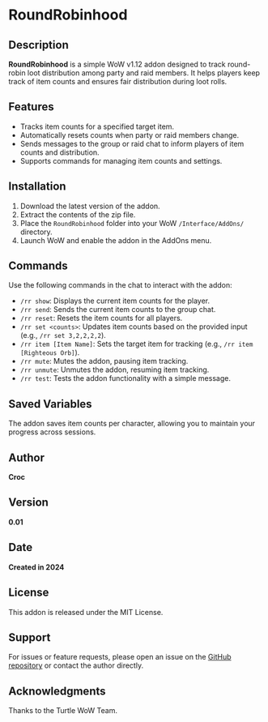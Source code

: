 # RoundRobinhood

## Description
**RoundRobinhood** is a simple WoW v1.12 addon designed to track round-robin loot distribution among party and raid members. It helps players keep track of item counts and ensures fair distribution during loot rolls.

## Features
- Tracks item counts for a specified target item.
- Automatically resets counts when party or raid members change.
- Sends messages to the group or raid chat to inform players of item counts and distribution.
- Supports commands for managing item counts and settings.

## Installation
1. Download the latest version of the addon.
2. Extract the contents of the zip file.
3. Place the `RoundRobinhood` folder into your WoW `/Interface/AddOns/` directory.
4. Launch WoW and enable the addon in the AddOns menu.

## Commands
Use the following commands in the chat to interact with the addon:

- `/rr show`: Displays the current item counts for the player.
- `/rr send`: Sends the current item counts to the group chat.
- `/rr reset`: Resets the item counts for all players.
- `/rr set <counts>`: Updates item counts based on the provided input (e.g., `/rr set 3,2,2,2,2`).
- `/rr item [Item Name]`: Sets the target item for tracking (e.g., `/rr item [Righteous Orb]`).
- `/rr mute`: Mutes the addon, pausing item tracking.
- `/rr unmute`: Unmutes the addon, resuming item tracking.
- `/rr test`: Tests the addon functionality with a simple message.

## Saved Variables
The addon saves item counts per character, allowing you to maintain your progress across sessions.

## Author
**Croc**

## Version
**0.01**

## Date
**Created in 2024**

## License
This addon is released under the MIT License.

## Support
For issues or feature requests, please open an issue on the [GitHub repository](https://github.com/ZenSociety/RoundRobinhood/issues) or contact the author directly.

## Acknowledgments
Thanks to the Turtle WoW Team.
